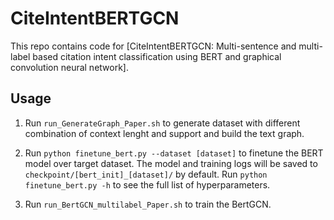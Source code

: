 # CiteIntentBERTGCN
This repo contains code for [CiteIntentBERTGCN: Multi-sentence and multi-label based citation intent classification using BERT and graphical convolution neural network].

## Usage

1. Run `run_GenerateGraph_Paper.sh` to generate dataset with different combination of context lenght and support and build the text graph.

2. Run `python finetune_bert.py --dataset [dataset]` 
to finetune the BERT model over target dataset. The model and training logs will be saved to `checkpoint/[bert_init]_[dataset]/` by default. 
Run `python finetune_bert.py -h` to see the full list of hyperparameters.

3. Run `run_BertGCN_multilabel_Paper.sh` to train the BertGCN. 

